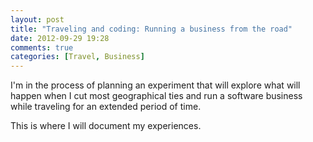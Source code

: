 ```yaml
---
layout: post
title: "Traveling and coding: Running a business from the road"
date: 2012-09-29 19:28
comments: true
categories: [Travel, Business]
---
```


I'm in the process of planning an experiment that will explore what will
happen when I cut most geographical ties and run a software business while
traveling for an extended period of time.

This is where I will document my experiences.
